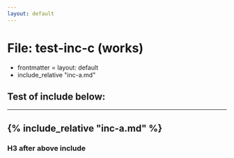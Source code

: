```yaml
---
layout: default
---
```

# File: test-inc-c (works)
 - frontmatter = layout: default
 - include_relative "inc-a.md"
## Test of include below:
---
{% include_relative "inc-a.md" %}
---
### H3 after above include
